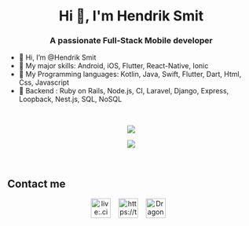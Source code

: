 <h1 align="center">Hi 👋, I'm Hendrik Smit</h1>
<h3 align="center">A passionate Full-Stack Mobile developer</h3>

- 👋 Hi, I’m @Hendrik Smit
- 🌱 My major skills: Android, iOS, Flutter, React-Native, Ionic 
- 👀 My Programming languages: Kotlin, Java, Swift, Flutter, Dart, Html, Css, Javascript
- 🔭 Backend : Ruby on Rails, Node.js, CI, Laravel, Django, Express, Loopback, Nest.js, SQL, NoSQL
<!--
- 💬 I'm familiar with Html, Css, JavaScript, TypeScript, Java, Kotlin, Swift, Objective-C, Dart, Pyton, PHP, Solidity, .
-->
&nbsp;&nbsp;
<p align="center">
  <img src="https://github-profile-trophy.vercel.app/?username=HendrikSmit725&column=7&theme=onedark"/>
</p>
<p align = "center">
  <img src = "https://github-readme-stats.vercel.app/api/top-langs/?username=HendrikSmit725&langs_count=8&layout=compact&theme=tokyonight&include_all_commits=true&line_height=27">
</p>

<br />

## Contact me

<div align="center">
  <div align="center">
    <img src="https://img.icons8.com/color/2x/skype.png"  width="40" alt="live:.cid.d366604a8bd42b92" title="live:.cid.d366604a8bd42b92"/>
    &nbsp;&nbsp;
    <img src="https://img.icons8.com/color/2x/telegram-app.png"  width="40" alt="https://t.me/supercryptodev" title="https://t.me/supercryptodev"/>
    &nbsp;&nbsp; 
    <img src="https://img.icons8.com/color/2x/discord.png"  width="40" alt="Dragon123#8577" title="Dragon123#8577"/>
    &nbsp;&nbsp;
  </div>
</div>
